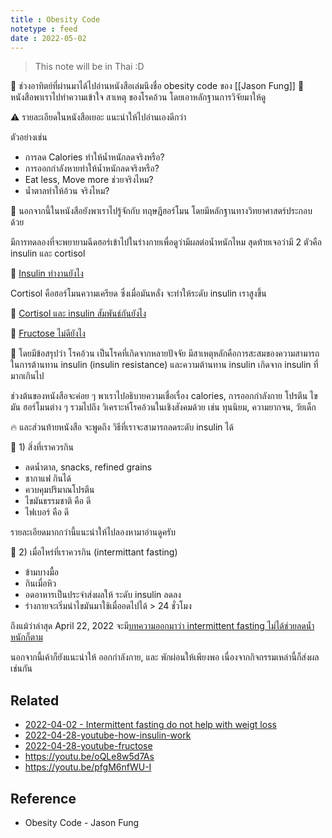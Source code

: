```yaml
---
title : Obesity Code
notetype : feed
date : 2022-05-02
---
```


> This note will be in Thai :D


📖 ช่วงอาทิตย์ที่ผ่านมาได้ไปอ่านหนังสือเล่มนึงชื่อ obesity code ของ [[Jason Fung]]
🤔 หนังสือพาเราไปทำความเข้าใจ สาเหตุ ของโรคอ้วน โดยเอาหลักฐานการวิจัยมาให้ดู

⚠️ รายละเอียดในหนังสือเยอะ แนะนำให้ไปอ่านเองดีกว่า

ตัวอย่างเช่น
- การลด Calories ทำให้น้ำหนักลดจริงหรือ?
- การออกกำลังหายทำให้น้ำหนักลดจริงหรือ?
- Eat less, Move more ช่วยจริงไหม?
- น้ำตาลทำให้อ้วน จริงไหม?

🧬 นอกจากนี้ในหนังสือยังพาเราไปรู้จักกับ ทฤษฎีฮอร์โมน โดยมีหลักฐานทางวิทยาศาสตร์ประกอบด้วย

มีการทดลองที่จะพยายามฉีดฮอร์เข้าไปในร่างกายเพื่อดูว่ามีผลต่อน้ำหนักไหม สุดท้ายเจอว่ามี 2 ตัวคือ insulin และ cortisol

🤔 [Insulin ทำงานยังไง](https://www.youtube.com/watch?v=HJGjNTJgf48&ab_channel=NovoNordiskinsulin-containingproducts)

Cortisol คือฮอร์โมนความเครียด ซึ่งเมื่อมันหลั่ง จะทำให้ระดับ insulin เราสูงขึ้น

🤔 [Cortisol และ insulin สัมพันธ์กันยังไง](https://www.youtube.com/watch?v=jl-eMcz-7Bw&ab_channel=Dr.EricBergDC)

🤔 [Fructose ไม่ดียังไง](https://www.youtube.com/watch?v=UvlXa9jW3kE&ab_channel=healthyourself)


📌 โดยมีข้อสรุปว่า โรคอ้วน เป็นโรคที่เกิดจากหลายปัจจัย มีสาเหตุหลักคือการสะสมของความสามารถในการต้านทาน insulin (insulin resistance) และความต้านทาน insulin เกิดจาก insulin ที่มากเกินไป 

ช่วงต้นของหนังสือจะค่อย ๆ พาเราไปอธิบายความเชื่อเรื่อง calories, การออกกำลังกาย โปรตีน ไขมัน ฮอร์โมนต่าง ๆ รวมไปถึง วิเคราะห์โรคอ้วนในเชิงสังคมด้วย เช่น ทุนนิยม, ความยากจน, วัยเด็ก

🔥 และส่วนท้ายหนังสือ จะพูดถึง วิธีที่เราจะสามารถลดระดับ insulin ได้

📌  1) สิ่งที่เราควรกิน

- ลดน้ำตาล, snacks, refined grains
- ชากาแฟ กินได้
- ควบคุมปริมาณโปรตีน
- ไขมันธรรมชาติ คือ ดี
- ไฟเบอร์ คือ ดี

รายละเอียดมากกว่านี้แนะนำให้ไปลองหามาอ่านดูครับ

📌  2) เมื่อไหร่ที่เราควรกิน (intermittant fasting)

- ข้ามบางมื้อ
- กินเมื่อหิว
- อดอาหารเป็นประจำส่งผลให้ ระดับ insulin ลดลง
- ร่างกายจะเริ่มนำไขมันมาใช้เมื่ออดไปได้ > 24 ชั่วโมง

ถึงแม้ว่าล่าสุด April 22, 2022 จะมี[บทความออกมาว่า intermittent fasting ไม่ได้ช่วยลดน้ำหนักก็ตาม](https://nypost.com/2022/04/22/does-intermittent-fasting-work-new-study-says-its-all-hype/)

นอกจากนี้เค้าก็ยังแนะนำให้ ออกกำลังกาย, และ พักผ่อนให้เพียงพอ เนื่องจากกิจกรรมเหล่านี้ก็ส่งผลเช่นกัน

## Related

- [2022-04-02 - Intermittent fasting do not help with weigt loss](https://nypost.com/2022/04/22/does-intermittent-fasting-work-new-study-says-its-all-hype/)
- [2022-04-28-youtube-how-insulin-work](https://www.youtube.com/watch?v=HJGjNTJgf48&ab_channel=NovoNordiskinsulin-containingproducts)
- [2022-04-28-youtube-fructose](https://www.youtube.com/watch?v=UvlXa9jW3kE&ab_channel=healthyourself)
- https://youtu.be/oQLe8w5d7As
- https://youtu.be/pfgM6nfWU-I

## Reference

- Obesity Code - Jason Fung
